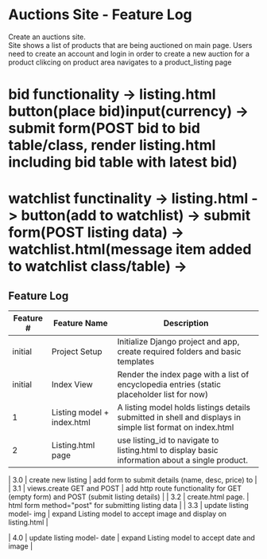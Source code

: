 # Auctions Site - Feature Log

Create an auctions site.  
Site shows a list of products that are being auctioned on main page.
Users need to create an account and login in order to create a new auction for a product
clikcing on product area navigates to a product_listing page

# bid functionality -> listing.html button(place bid)input(currency) -> submit form(POST bid to bid table/class, render listing.html including bid table with latest bid)
# watchlist functinality -> listing.html -> button(add to watchlist) -> submit form(POST listing data) -> watchlist.html(message item added to watchlist class/table) -> 





## Feature Log

| Feature # | Feature Name                 | Description                                                                                                              |
|-----------|------------------------------|--------------------------------------------------------------------------------------------------------------------------|
| initial   | Project Setup                | Initialize Django project and app, create required folders and basic templates                                           |
| initial   | Index View                   | Render the index page with a list of encyclopedia entries (static placeholder list for now)                              |
| 1         | Listing model + index.html   | A listing model holds listings details submitted in shell and displays in simple list format on index.html               |
| 2         | Listing.html page            | use listing_id to navigate to listing.html to display basic information about a single product.                          |

| 3.0       | create new listing            |  add form to submit details (name, desc, price) to                          |
| 3.1       | views.create GET and POST     |  add http route functionality for GET (empty form) and POST (submit listing details)                        |
| 3.2       | create.html page.             |  html form method="post" for submitting listing data                                |
| 3.3         | update listing model- img |  expand Listing model to accept image and display on listing.html                                                         |



| 4.0        | update listing model- date |  expand Listing model to accept date and image                  |





                  